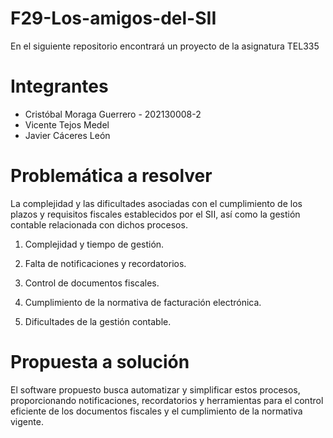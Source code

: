 # F29-Los-amigos-del-SII

En el siguiente repositorio encontrará un proyecto de la asignatura TEL335

# Integrantes

* Cristóbal Moraga Guerrero - 202130008-2
* Vicente Tejos Medel
* Javier Cáceres León

# Problemática a resolver

La complejidad y las dificultades asociadas con el cumplimiento de los plazos y requisitos fiscales establecidos por el SII, así como la gestión contable relacionada con dichos procesos.

1. Complejidad y tiempo de gestión.

2. Falta de notificaciones y recordatorios.

3. Control de documentos fiscales.

4. Cumplimiento de la normativa de facturación electrónica.

5. Dificultades de la gestión contable.

# Propuesta a solución

El software propuesto busca automatizar y simplificar estos procesos, proporcionando notificaciones, recordatorios y herramientas para el control eficiente de los documentos fiscales y el cumplimiento de la normativa vigente.
